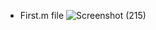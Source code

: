 - First.m file
![Screenshot (215)](https://github.com/user-attachments/assets/fae63414-a749-4c1f-99c9-d5e497e0e72c)
